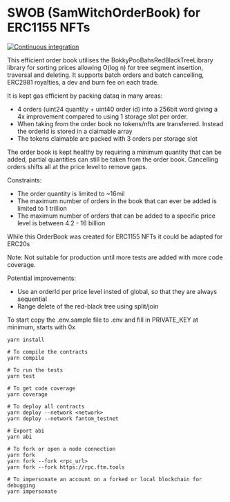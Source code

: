 # SWOB (SamWitchOrderBook) for ERC1155 NFTs

[![Continuous integration](https://github.com/PaintSwap/samwitch-orderbook/actions/workflows/main.yml/badge.svg)](https://github.com/PaintSwap/samwitch-orderbook/actions/workflows/main.yml)

This efficient order book utilises the BokkyPooBahsRedBlackTreeLibrary library for sorting prices allowing O(log n) for tree segment insertion, traversal and deleting. It supports batch orders and batch cancelling, ERC2981 royalties, a dev and burn fee on each trade.

It is kept gas efficient by packing dataq in many areas:

- 4 orders (uint24 quantity + uint40 order id) into a 256bit word giving a 4x improvement compared to using 1 storage slot per order.
- When taking from the order book no tokens/nfts are transferred. Instead the orderId is stored in a claimable array
- The tokens claimable are packed with 3 orders per storage slot

The order book is kept healthy by requiring a minimum quantity that can be added, partial quantities can still be taken from the order book. Cancelling orders shifts all at the price level to remove gaps.

Constraints:

- The order quantity is limited to ~16mil
- The maximum number of orders in the book that can ever be added is limited to 1 trillion
- The maximum number of orders that can be added to a specific price level is between 4.2 - 16 billion

While this OrderBook was created for ERC1155 NFTs it could be adapted for ERC20s

Note: Not suitable for production until more tests are added with more code coverage.

Potential improvements:

- Use an orderId per price level insted of global, so that they are always sequential
- Range delete of the red-black tree using split/join

To start copy the .env.sample file to .env and fill in PRIVATE_KEY at minimum, starts with 0x

```shell
yarn install

# To compile the contracts
yarn compile

# To run the tests
yarn test

# To get code coverage
yarn coverage

# To deploy all contracts
yarn deploy --network <network>
yarn deploy --network fantom_testnet

# Export abi
yarn abi

# To fork or open a node connection
yarn fork
yarn fork --fork <rpc_url>
yarn fork --fork https://rpc.ftm.tools

# To impersonate an account on a forked or local blockchain for debugging
yarn impersonate
```
